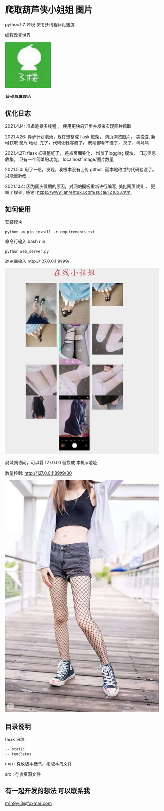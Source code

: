 # 爬取葫芦侠小姐姐 图片

python3.7 环境
使用多线程优化速度

编程改变世界

![葫芦侠三楼](./葫芦侠三楼.jpg)

***该项目属娱乐***

## 优化日志
2021.4.14:  准备删掉多线程 ， 使用更快的异步并发来实现图片抓取


2021.4.26:  异步计划泡汤，现在想整成 flask 框架， 网页浏览图片， 美滋滋, 新增获取 图片 地址,
    完了，代码让我写废了， 我啥都看不懂了， 哭了，呜呜呜·


2021.4.27:   flask 框架整好了， 差点页面美化， 增加了logging 模块， 日志信息收集， 只有一个简单的功能， localhost/image/图片数量 

2021.5.4:   瞅了一眼，发现，我根本没有上传 github, 而本地改过的代码也没了。 只能重新改...

2021.10.4:  因为国庆假期的原因，对网站模板重新进行编写, 美化网页效果  ， 更新了模板 , 感谢: https://www.lanrentuku.com/sucai/121053.html


## 如何使用
安装模块
```shell
python -m pip install -r requirements.txt
```

命令行输入
bash run
```shell
python web_server.py
```

浏览器输入 
http://127.0.0.1:8999/

![sample](./img/exp1.jpg)


局域网访问，可以将 127.0.0.1 替换成 本机ip地址

数量控制: http://127.0.0.1:8999/30  


[comment]: <> (![test]&#40;&#41;)

![Alt text](./img/test.jpg)


## 目录说明

flask 目录:
    
    -- static
    -- templates

tmp :   存放版本迭代，老版本的文件

src :   存放资源文件




## 有一起开发的想法 可以联系我
m1n9yu3@foxmail.com